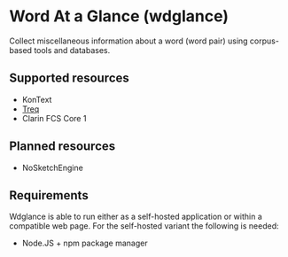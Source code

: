 # Word At a Glance (wdglance)

Collect miscellaneous information about a word (word pair) using corpus-based tools and databases.

## Supported resources

 - KonText
 - [Treq](https://treq.korpus.cz/)
 - Clarin FCS Core 1
 
## Planned resources

  - NoSketchEngine

## Requirements

Wdglance is able to run either as a self-hosted application or within a compatible web page. For the self-hosted variant the following is needed:

- Node.JS + npm package manager
